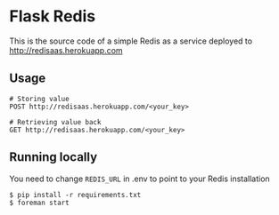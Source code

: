 # Flask Redis
This is the source code of a simple Redis as a service deployed to http://redisaas.herokuapp.com

## Usage

    # Storing value
    POST http://redisaas.herokuapp.com/<your_key>

    # Retrieving value back
    GET http://redisaas.herokuapp.com/<your_key>

## Running locally
You need to change `REDIS_URL` in .env to point to your Redis installation

    $ pip install -r requirements.txt
    $ foreman start
